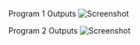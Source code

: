 Program 1 Outputs
![Screenshot](https://user-images.githubusercontent.com/123573986/218189485-8a22d360-2cd7-44a1-bdab-03320f791d3c.png)


Program 2 Outputs
![Screenshot](https://user-images.githubusercontent.com/123573986/217627382-061c212b-f694-42d7-83d2-824858c34d55.png)
